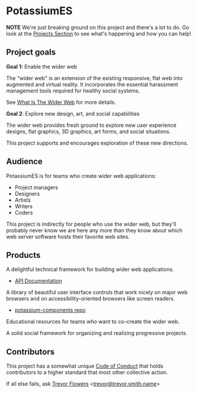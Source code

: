 # PotassiumES

**NOTE** We're just breaking ground on this project and there's a lot to do. Go look at the [Projects Section](https://github.com/orgs/PotassiumES/projects) to see what's happening and how you can help!

## Project goals

**Goal 1:** Enable the wider web

The "wider web" is an extension of the existing responsive, flat web into augmented and virtual reality. It incorporates the essential harassment management tools required for healthy social systems.

See [What Is The Wider Web](https://github.com/PotassiumES/potassium-es/blob/master/WHAT%20IS%20THE%20WIDER%20WEB.md) for more details.

**Goal 2**: Explore new design, art, and social capabilities

The wider web provides fresh ground to explore new user experience designs, flat graphics, 3D graphics, art forms, and social situations.

This project supports and encourages exploration of these new directions.

## Audience

PotassiumES is for teams who create wider web applications:

- Project managers
- Designers
- Artists
- Writers
- Coders

This project is indirectly for people who use the wider web, but they'll probably never know we are here any more than they know about which web server software hosts their favorite web sites.

## Products

A delightful technical framework for building wider web applications.
- [API Documentation](https://doc.esdoc.org/github.com/PotassiumES/potassium-es/)

A library of beautiful user interface controls that work nicely on major web browsers and on accessibility-oriented browsers like screen readers.
- [potassium-components repo](https://github.com/PotassiumES/potassium-components)

Educational resources for teams who want to co-create the wider web.

A solid social framework for organizing and realizing progressive projects.

## Contributors

This project has a somewhat unique [Code of Conduct](https://github.com/PotassiumES/potassium-es/blob/master/CODE%20OF%20CONDUCT.md) that holds contributors to a higher standard that most other collective action.

If all else fails, ask [Trevor Flowers](http://trevor.smith.name/) &lt;trevor@trevor.smith.name&gt;
